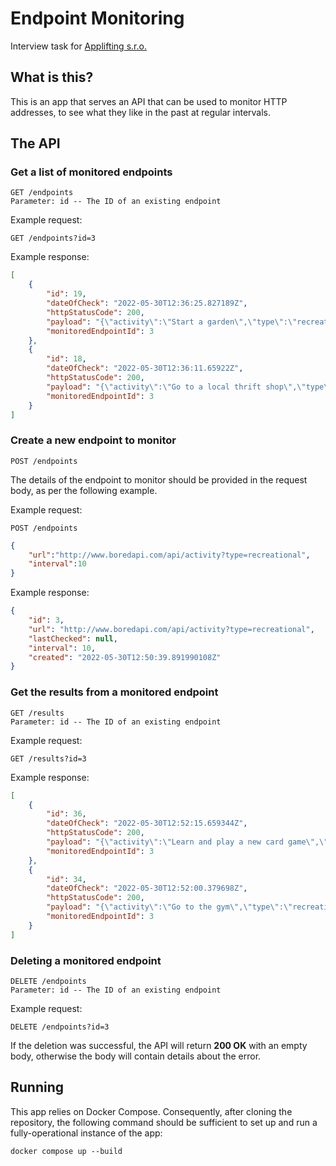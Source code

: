 Endpoint Monitoring
===================
Interview task for [Applifting s.r.o.](https://applifting.cz)

## What is this?

This is an app that serves an API that can be used to monitor HTTP addresses, to
see what they like in the past at regular intervals.

## The API

### Get a list of monitored endpoints

```
GET /endpoints
Parameter: id -- The ID of an existing endpoint
```

Example request:

```
GET /endpoints?id=3
```

Example response:

```json
[
    {
        "id": 19,
        "dateOfCheck": "2022-05-30T12:36:25.827189Z",
        "httpStatusCode": 200,
        "payload": "{\"activity\":\"Start a garden\",\"type\":\"recreational\",\"participants\":1,\"price\":0.3,\"link\":\"\",\"key\":\"1934228\",\"accessibility\":0.35}",
        "monitoredEndpointId": 3
    },
    {
        "id": 18,
        "dateOfCheck": "2022-05-30T12:36:11.65922Z",
        "httpStatusCode": 200,
        "payload": "{\"activity\":\"Go to a local thrift shop\",\"type\":\"recreational\",\"participants\":1,\"price\":0.1,\"link\":\"\",\"key\":\"8503795\",\"accessibility\":0.2}",
        "monitoredEndpointId": 3
    }
]
```

### Create a new endpoint to monitor

```
POST /endpoints
```

The details of the endpoint to monitor should be provided in the request body,
as per the following example.

Example request:

```
POST /endpoints
```

```json
{
    "url":"http://www.boredapi.com/api/activity?type=recreational",
    "interval":10
}
```

Example response:

```json
{
    "id": 3,
    "url": "http://www.boredapi.com/api/activity?type=recreational",
    "lastChecked": null,
    "interval": 10,
    "created": "2022-05-30T12:50:39.891990108Z"
}
```

### Get the results from a monitored endpoint

```
GET /results
Parameter: id -- The ID of an existing endpoint
```

Example request:

```
GET /results?id=3
```

Example response:

```json
[
    {
        "id": 36,
        "dateOfCheck": "2022-05-30T12:52:15.659344Z",
        "httpStatusCode": 200,
        "payload": "{\"activity\":\"Learn and play a new card game\",\"type\":\"recreational\",\"participants\":1,\"price\":0,\"link\":\"https://www.pagat.com\",\"key\":\"9660022\",\"accessibility\":0}",
        "monitoredEndpointId": 3
    },
    {
        "id": 34,
        "dateOfCheck": "2022-05-30T12:52:00.379698Z",
        "httpStatusCode": 200,
        "payload": "{\"activity\":\"Go to the gym\",\"type\":\"recreational\",\"participants\":1,\"price\":0.2,\"link\":\"\",\"key\":\"4387026\",\"accessibility\":0.1}",
        "monitoredEndpointId": 3
    }
]
```

### Deleting a monitored endpoint

```
DELETE /endpoints
Parameter: id -- The ID of an existing endpoint
```

Example request:

```
DELETE /endpoints?id=3
```

If the deletion was successful, the API will return **200 OK** with an empty body,
otherwise the body will contain details about the error.

## Running

This app relies on Docker Compose. Consequently, after cloning the repository,
the following command should be sufficient to set up and run a fully-operational
instance of the app:

```shell
docker compose up --build
```